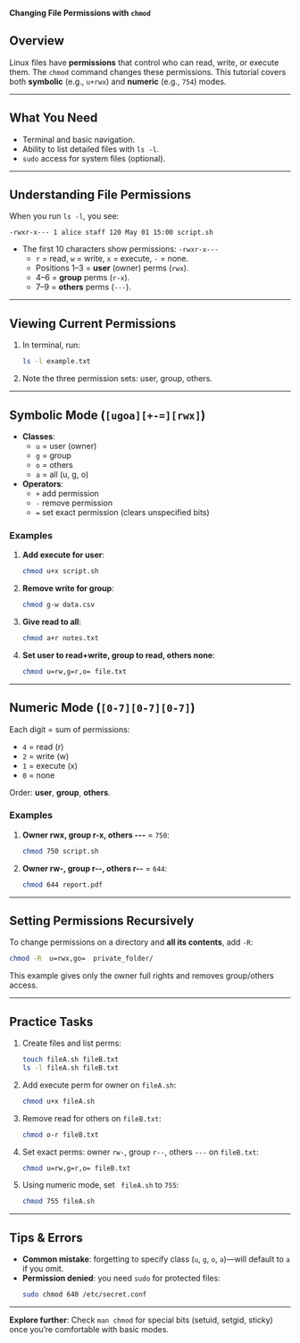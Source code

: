 **Changing File Permissions with `chmod`**  


## Overview
Linux files have **permissions** that control who can read, write, or execute them. The `chmod` command changes these permissions. This tutorial covers both **symbolic** (e.g., `u+rwx`) and **numeric** (e.g., `754`) modes.

---

## What You Need
- Terminal and basic navigation.  
- Ability to list detailed files with `ls -l`.  
- `sudo` access for system files (optional).

---

## Understanding File Permissions
When you run `ls -l`, you see:  
```
-rwxr-x--- 1 alice staff 120 May 01 15:00 script.sh
```
- The first 10 characters show permissions: `-rwxr-x---`
  - `r` = read, `w` = write, `x` = execute, `-` = none.  
  - Positions 1–3 = **user** (owner) perms (`rwx`).  
  - 4–6 = **group** perms (`r-x`).  
  - 7–9 = **others** perms (`---`).

---

## Viewing Current Permissions
1. In terminal, run:  
   ```bash
   ls -l example.txt
   ```
2. Note the three permission sets: user, group, others.

---

## Symbolic Mode (`[ugoa][+-=][rwx]`)
- **Classes**:  
  - `u` = user (owner)  
  - `g` = group  
  - `o` = others  
  - `a` = all (u, g, o)
- **Operators**:  
  - `+` add permission  
  - `-` remove permission  
  - `=` set exact permission (clears unspecified bits)

### Examples
1. **Add execute for user**:  
   ```bash
   chmod u+x script.sh
   ```
2. **Remove write for group**:  
   ```bash
   chmod g-w data.csv
   ```
3. **Give read to all**:  
   ```bash
   chmod a+r notes.txt
   ```
4. **Set user to read+write, group to read, others none**:  
   ```bash
   chmod u=rw,g=r,o= file.txt
   ```

---

## Numeric Mode (`[0-7][0-7][0-7]`)
Each digit = sum of permissions:  
- `4` = read (r)  
- `2` = write (w)  
- `1` = execute (x)  
- `0` = none

Order: **user**, **group**, **others**.  

### Examples
1. **Owner rwx, group r-x, others ---** = `750`:  
   ```bash
   chmod 750 script.sh
   ```
2. **Owner rw-, group r--, others r--** = `644`:  
   ```bash
   chmod 644 report.pdf
   ```

---

## Setting Permissions Recursively
To change permissions on a directory and **all its contents**, add `-R`:  
```bash
chmod -R  u=rwx,go=  private_folder/
```  
This example gives only the owner full rights and removes group/others access.

---

## Practice Tasks
1. Create files and list perms:  
   ```bash
   touch fileA.sh fileB.txt
   ls -l fileA.sh fileB.txt
   ```
2. Add execute perm for owner on `fileA.sh`:  
   ```bash
   chmod u+x fileA.sh
   ```
3. Remove read for others on `fileB.txt`:  
   ```bash
   chmod o-r fileB.txt
   ```
4. Set exact perms: owner `rw-`, group `r--`, others `---` on `fileB.txt`:  
   ```bash
   chmod u=rw,g=r,o= fileB.txt
   ```
5. Using numeric mode, set ` fileA.sh` to `755`:  
   ```bash
   chmod 755 fileA.sh
   ```

---

## Tips & Errors
- **Common mistake**: forgetting to specify class (`u`, `g`, `o`, `a`)—will default to `a` if you omit.  
- **Permission denied**: you need `sudo` for protected files:  
  ```bash
  sudo chmod 640 /etc/secret.conf
  ```

---

**Explore further**: Check `man chmod` for special bits (setuid, setgid, sticky) once you’re comfortable with basic modes.

